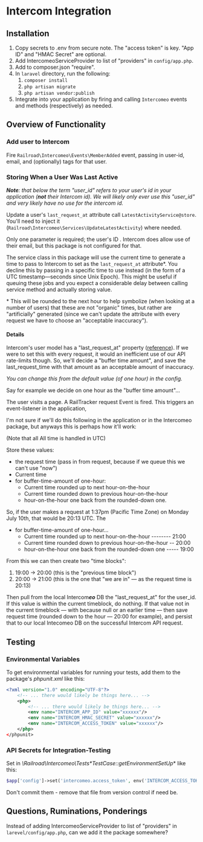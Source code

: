 
Intercom Integration
====================

Installation
------------

1. Copy secrets to .env from secure note. The "access token" is key. "App ID" and "HMAC Secret" are optional. 
1. Add IntercomeoServiceProvider to list of "providers" in `config/app.php`.
1. Add to composer.json "require".
1. In `laravel` directory, run the following:
    1. `composer install`
    1. `php artisan migrate`
    1. `php artisan vendor:publish`
1. Integrate into your application by firing and calling `Intercomeo` events and methods (respectively) as needed.


Overview of Functionality
-------------------------

### Add user to Intercom

Fire `Railroad\Intercomeo\Events\MemberAdded` event, passing in user-id, email, and (optionally) tags for that user.

### Storing When a User Was Last Active

***Note**: that below the term "user_id" refers to your user's id *in your application* (**not** their Intercom id). We will likely only ever use this "user_id" and very likely have no use for the intercom id.* 

Update a user's `last_request_at` attribute call `LatestActivityService@store`. You'll need to inject it (`Railroad\Intercomeo\Services\UpdateLatestActivity`) where needed.

Only one parameter is required; the user's ID . Intercom does allow use of their email, but this package is not configured for that.

The service class in this package will use the current time to generate a time to pass to Intercom to set as the `last_request_at` attribute\*. You decline this by passing in a specific time to use instead (in the form of a UTC timestamp—seconds since Unix Epoch). This might be useful if queuing these jobs and you expect a considerable delay between calling service method and actually storing value.

\* This will be rounded to the next hour to help symbolize (when looking at a number of users) that these are not "organic" times, but rather are "artificially" generated (since we can't update the attribute with every request we have to choose an "acceptable inaccuracy").

#### Details

Intercom's user model has a "last_request_at" property ([reference](
https://developers.intercom.com/v2.0/reference#user-model)). If we were to set this with every request, it would an inefficient use of our API rate-limits though. So, we'll decide a "buffer time amount", and save the last_request_time with that amount as an acceptable amount of inaccuracy.

*You can change this from the default value (of one hour) in the config.*

Say for example we decide on one hour as the "buffer time amount"...

The user visits a page. A RailTracker request Event is fired. This triggers an event-listener in the application, 

I'm not sure if we'll do this following in the application or in the Intercomeo package, but anyways this is perhaps how it'll work:

(Note that all All time is handled in UTC)

Store these values:

* the request time (pass in from request, because if we queue this we can't use "now")
* Current time 
* for buffer-time-amount of one-hour:
    * Current time rounded up to next hour-on-the-hour
    * Current time rounded down to previous hour-on-the-hour
    * hour-on-the-hour one back from the rounded-down one.
    
So, if the user makes a request at 1:37pm (Pacific Time Zone) on Monday July 10th, that would be 20:13 UTC. The 

* for buffer-time-amount of one-hour...
    * Current time rounded up to next hour-on-the-hour -------- 21:00
    * Current time rounded down to previous hour-on-the-hour -- 20:00 
    * hour-on-the-hour one back from the rounded-down one ----- 19:00

From this we can then create two "time blocks":
1. 19:00 → 20:00 (this is the "previous time block")
2. 20:00 → 21:00 (this is the one that "we are in" — as the request time is 20:13)

Then pull from the local Intercom***eo*** DB the "last_request_at" for the user_id. If this value is within the current timeblock, do nothing. If that value not in the current timeblock — with because null or an earlier time — then save request time (rounded down to the hour — 20:00 for example), and persist that to our local Intecomeo DB on the successful Intercom API request.


Testing
-------

### Environmental Variables

To get environmental variables for running your tests, add them to the package's *phpunit.xml* like this:

```xml
<?xml version="1.0" encoding="UTF-8"?>
    <!-- ... there would likely be things here... -->
    <php>
        <!-- ... there would likely be things here... -->
        <env name="INTERCOM_APP_ID" value="xxxxxx"/>
        <env name="INTERCOM_HMAC_SECRET" value="xxxxxx"/>
        <env name="INTERCOM_ACCESS_TOKEN" value="xxxxxx"/>
    </php>
</phpunit>
```


### API Secrets for Integration-Testing

Set in *\Railroad\Intercomeo\Tests\**TestCase::getEnvironmentSetUp*** like this:

```php
$app['config']->set('intercomeo.access_token', env('INTERCOM_ACCESS_TOKEN'));
```

Don't commit them - remove that file from version control if need be.


Questions, Ruminations, Ponderings
---------------------------------

Instead of adding IntercomeoServiceProvider to list of "providers" in `larevel/config/app.php`, can we add it the package somewhere?

